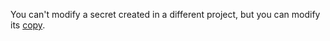 You can't modify a secret created in a different project, but you can modify its [copy](../../datasphere/operations/data/secrets.md#copy).